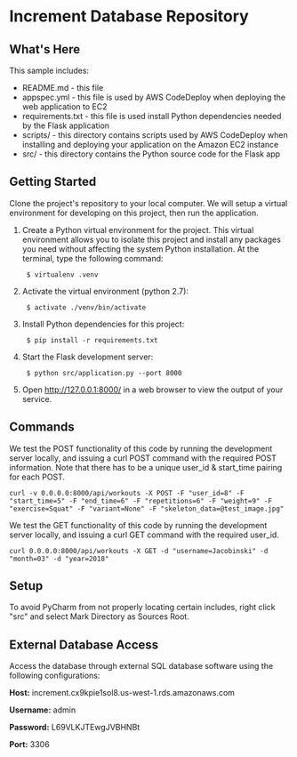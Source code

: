 Increment Database Repository
=============================

What's Here
-----------

This sample includes:

* README.md - this file
* appspec.yml - this file is used by AWS CodeDeploy when deploying the web
  application to EC2
* requirements.txt - this file is used install Python dependencies needed by
  the Flask application
* scripts/ - this directory contains scripts used by AWS CodeDeploy when
  installing and deploying your application on the Amazon EC2 instance
* src/ - this directory contains the Python source code for the Flask app


Getting Started
---------------
Clone the project's repository to your local computer. We will setup a
virtual environment for developing on this project, then run the application.

1. Create a Python virtual environment for the  project. This virtual
   environment allows you to isolate this project and install any packages you
   need without affecting the system Python installation. At the terminal, type
   the following command:

        $ virtualenv .venv

2. Activate the virtual environment (python 2.7):

        $ activate ./venv/bin/activate

3. Install Python dependencies for this project:

        $ pip install -r requirements.txt

4. Start the Flask development server:

        $ python src/application.py --port 8000

5. Open http://127.0.0.1:8000/ in a web browser to view the output of your
   service.

Commands
--------
We test the POST functionality of this code by running the development server locally, and issuing a curl POST command
with the required POST information. Note that there has to be a unique user_id & start_time pairing for each POST.

    curl -v 0.0.0.0:8000/api/workouts -X POST -F "user_id=8" -F "start_time=5" -F "end_time=6" -F "repetitions=6" -F "weight=9" -F "exercise=Squat" -F "variant=None" -F "skeleton_data=@test_image.jpg"

We test the GET functionality of this code by running the development server locally, and issuing a curl GET command
with the required user_id.

    curl 0.0.0.0:8000/api/workouts -X GET -d "username=Jacobinski" -d "month=03" -d "year=2018"

Setup
-----
To avoid PyCharm from not properly locating certain includes, right click "src" and select Mark Directory as Sources Root.

External Database Access
------------------------
Access the database through external SQL database software using the following
configurations:

**Host:** increment.cx9kpie1sol8.us-west-1.rds.amazonaws.com

**Username:** admin

**Password:** L69VLKJTEwgJVBHNBt

**Port:** 3306
